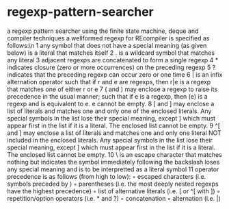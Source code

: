 # regexp-pattern-searcher
a regexp pattern searcher using the finite state machine, deque and compiler techniques
a wellformed regexp for REcompiler is specified as follows:\n
1	any symbol that does not have a special meaning (as given below) is a literal that matches itself
	2	. is a wildcard symbol that matches any literal
	3	adjacent regexps are concatenated to form a single regexp
	4	* indicates closure (zero or more occurrences) on the preceding regexp
	5	? indicates that the preceding regexp can occur zero or one time
	6	| is an infix alternation operator such that if r and e are regexps, then r|e is a regexp that matches one of either r or e
	7	( and ) may enclose a regexp to raise its precedence in the usual manner; such that if e is a regexp, then (e) is a regexp and is equivalent to e. e cannot be empty.
	8	[ and ] may enclose a list of literals and matches one and only one of the enclosed literals. Any special symbols in the list lose their special meaning, except ] which must appear first in the list if it is a literal. The enclosed list cannot be empty.
	9	^[ and ] may enclose a list of literals and matches one and only one literal NOT included in the enclosed literals. Any special symbols in the list lose their special meaning, except ] which must appear first in the list if it is a literal. The enclosed list cannot be empty.
	10	\ is an escape character that matches nothing but indicates the symbol immediately following the backslash loses any special meaning and is to be interpretted as a literal symbol
	11	operator precedence is as follows (from high to low):
	◦	escaped characters (i.e. symbols preceded by \)
	◦	parentheses (i.e. the most deeply nested regexps have the highest precedence)
	◦	list of alternative literals (i.e. [ or ^[ with ])
	◦	repetition/option operators (i.e. * and ?)
	◦	concatenation
	◦	alternation (i.e. |)

